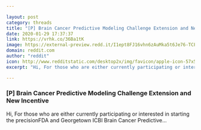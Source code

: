 ```yaml
---

layout: post
category: threads
title: "[P] Brain Cancer Predictive Modeling Challenge Extension and New Incentive"
date: 2020-01-29 17:37:37
link: https://vrhk.co/36Ba1tK
image: https://external-preview.redd.it/I1ept8FJ16vhn6zAuMka5t6Je76-TCFg8LqDCfMaIaw.jpg?width=300&height=157.068062827&auto=webp&s=df4d075977ec89a54e8a4d0a94fed35798e218b2
domain: reddit.com
author: "reddit"
icon: http://www.redditstatic.com/desktop2x/img/favicon/apple-icon-57x57.png
excerpt: "Hi, For those who are either currently participating or interested in starting the precisionFDA and Georgetown ICBI Brain Cancer Predictive..."

---
```


### [P] Brain Cancer Predictive Modeling Challenge Extension and New Incentive

Hi, For those who are either currently participating or interested in starting the precisionFDA and Georgetown ICBI Brain Cancer Predictive...